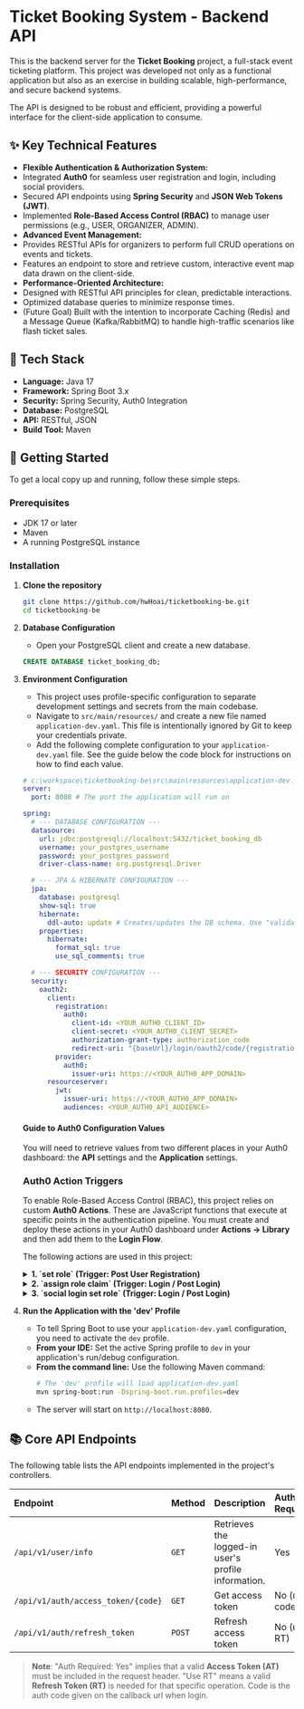 # Ticket Booking System - Backend API

This is the backend server for the **Ticket Booking** project, a full-stack event ticketing platform. This project was developed not only as a functional application but also as an exercise in building scalable, high-performance, and secure backend systems.

The API is designed to be robust and efficient, providing a powerful interface for the client-side application to consume.

## ✨ Key Technical Features

- **Flexible Authentication & Authorization System:**
- Integrated **Auth0** for seamless user registration and login, including social providers.
- Secured API endpoints using **Spring Security** and **JSON Web Tokens (JWT)**.
- Implemented **Role-Based Access Control (RBAC)** to manage user permissions (e.g., USER, ORGANIZER, ADMIN).
- **Advanced Event Management:**
- Provides RESTful APIs for organizers to perform full CRUD operations on events and tickets.
- Features an endpoint to store and retrieve custom, interactive event map data drawn on the client-side.
- **Performance-Oriented Architecture:**
- Designed with RESTful API principles for clean, predictable interactions.
- Optimized database queries to minimize response times.
- (Future Goal) Built with the intention to incorporate Caching (Redis) and a Message Queue (Kafka/RabbitMQ) to handle high-traffic scenarios like flash ticket sales.

## 🚀 Tech Stack

- **Language:** Java 17
- **Framework:** Spring Boot 3.x
- **Security:** Spring Security, Auth0 Integration
- **Database:** PostgreSQL
- **API:** RESTful, JSON
- **Build Tool:** Maven

## 🔧 Getting Started

To get a local copy up and running, follow these simple steps.

### Prerequisites

- JDK 17 or later
- Maven
- A running PostgreSQL instance

### Installation

1.  **Clone the repository**
    ```bash
    git clone https://github.com/hwHoai/ticketbooking-be.git
    cd ticketbooking-be
    ```
2.  **Database Configuration**

    - Open your PostgreSQL client and create a new database.

    ```sql
    CREATE DATABASE ticket_booking_db;
    ```

3.  **Environment Configuration**

    - This project uses profile-specific configuration to separate development settings and secrets from the main codebase.
    - Navigate to `src/main/resources/` and create a new file named `application-dev.yaml`. This file is intentionally ignored by Git to keep your credentials private.
    - Add the following complete configuration to your `application-dev.yaml` file. See the guide below the code block for instructions on how to find each value.

    ```yaml
    # c:\workspace\ticketbooking-be\src\main\resources\application-dev.yaml
    server:
      port: 8080 # The port the application will run on

    spring:
      # --- DATABASE CONFIGURATION ---
      datasource:
        url: jdbc:postgresql://localhost:5432/ticket_booking_db
        username: your_postgres_username
        password: your_postgres_password
        driver-class-name: org.postgresql.Driver

      # --- JPA & HIBERNATE CONFIGURATION ---
      jpa:
        database: postgresql
        show-sql: true
        hibernate:
          ddl-auto: update # Creates/updates the DB schema. Use "validate" in production.
        properties:
          hibernate:
            format_sql: true
            use_sql_comments: true

      # --- SECURITY CONFIGURATION ---
      security:
        oauth2:
          client:
            registration:
              auth0:
                client-id: <YOUR_AUTH0_CLIENT_ID>
                client-secret: <YOUR_AUTH0_CLIENT_SECRET>
                authorization-grant-type: authorization_code
                redirect-uri: "{baseUrl}/login/oauth2/code/{registrationId}"
            provider:
              auth0:
                issuer-uri: https://<YOUR_AUTH0_APP_DOMAIN>
          resourceserver:
            jwt:
              issuer-uri: https://<YOUR_AUTH0_APP_DOMAIN>
              audiences: <YOUR_AUTH0_API_AUDIENCE>
    ```

    #### **Guide to Auth0 Configuration Values**

    You will need to retrieve values from two different places in your Auth0 dashboard: the **API** settings and the **Application** settings.

    ### Auth0 Action Triggers

    To enable Role-Based Access Control (RBAC), this project relies on custom **Auth0 Actions**. These are JavaScript functions that execute at specific points in the authentication pipeline. You must create and deploy these actions in your Auth0 dashboard under **Actions -> Library** and then add them to the **Login Flow**.

    The following actions are used in this project:

      <details>
        <summary><strong>1. `set role` (Trigger: Post User Registration)</strong></summary>

    - **Purpose:** Automatically assigns a default `USER` role to a new user immediately after they complete their registration. This ensures every new user has a baseline set of permissions from the start.

    ```javascript
    /**
     * Handler that will be called during the execution of a PostUserRegistration flow.
     *
     * @param {Event} event - Details about the user and the context in which they are logging in.
     * @param {PostUserRegistrationAPI} api - Interface whose methods can be used to change the behavior of the login flow.
     */
    exports.onExecutePostUserRegistration = async (event, api) => {
      const {CLIENT_ID, CLIENT_SECRET, DOMAIN, USER_ROLE_ID} = event.secrets;
      const tokenRes = await fetch(`https://${DOMAIN}/oauth/token`, {
        method: 'POST',
        headers: { 'content-type': 'application/json' },
        body: JSON.stringify({
          "client_id": CLIENT_ID,
          "client_secret": CLIENT_SECRET,
          "audience":"YOUR_AUDIENCE",
          "grant_type":"client_credentials"
        }),
      });

      // @ts-ignore
      const tokenData = await tokenRes.json();
      if (!tokenData.access_token) {
        return;
      }

      const token = tokenData.access_token;
      const userId = event.user.user_id;

      await fetch(`AUTH0_ASSIGN_ROLE_API`, {
        method: 'POST',
        headers: { 
        'Content-Type': 'application/json',
        'Authorization': `Bearer ${token}`
      },
        body: JSON.stringify({
          "users": [
            userId
          ]
        })
      })
    };
    ```

      </details>

      <details>
        <summary><strong>2. `assign role claim` (Trigger: Login / Post Login)</strong></summary>

    - **Purpose:** After a user successfully logs in, this action fetches their assigned roles and adds them into a custom claim within the Access Token. Spring Security is configured to read this claim to enforce endpoint security.

    ```javascript
    /**
     * Handler that will be called during the execution of a PostLogin flow.
     *
     * @param {Event} event - Details about the user and the context in which they are logging in.
     * @param {PostLoginAPI} api - Interface whose methods can be used to change the behavior of the login flow.
     */
    exports.onExecutePostLogin = async (event, api) => {
      if (event.authorization) {
        api.accessToken.setCustomClaim(
          "https://ticketbooking.com/roles",
          event.authorization.roles
        );
      }
    };
    ```

      </details>

      <details>
        <summary><strong>3. `social login set role` (Trigger: Login / Post Login)</strong></summary>

    - **Purpose:** This action handles role assignment specifically for users signing in via social providers (e.g., Google, GitHub). It ensures that on their first social login, they are assigned the default `USER` role if they don't already have one.

    ```javascript
    /**
     * Handler that will be called during the execution of a PostLogin flow.
     *
     * @param {Event} event - Details about the user and the context in which they are logging in.
     * @param {PostLoginAPI} api - Interface whose methods can be used to change the behavior of the login flow.
     */
    exports.onExecutePostLogin = async (event, api) => {
      if (event.stats.logins_count > 1 &&
        event.authorization?.roles &&
        event.authorization?.roles.length > 0) {
        return;
      }
  
      const {CLIENT_ID, CLIENT_SECRET, DOMAIN, USER_ROLE_ID} = event.secrets;
      const tokenRes = await fetch(`https://${DOMAIN}/oauth/token`, {
            method: 'POST',
            headers: { 'content-type': 'application/json' },
            body: JSON.stringify({
              "client_id": CLIENT_ID,
              "client_secret": CLIENT_SECRET,
              "audience":"YOUR_AUDIENCE",
              "grant_type":"client_credentials"
            }),
          });

      // @ts-ignore
      const tokenData = await tokenRes.json();
      if (!tokenData.access_token) {
        return;
      }

      const token = tokenData.access_token;
      const userId = event.user.user_id;

      await fetch(`AUTH0_ASSIGN_ROLE_API`, {
        method: 'POST',
        headers: { 
        'Content-Type': 'application/json',
        'Authorization': `Bearer ${token}`
      },
        body: JSON.stringify({
          "users": [
            userId
          ]
        })
      })
    };
    ```

      </details>

4.  **Run the Application with the 'dev' Profile**
    - To tell Spring Boot to use your `application-dev.yaml` configuration, you need to activate the `dev` profile.
    - **From your IDE:** Set the active Spring profile to `dev` in your application's run/debug configuration.
    - **From the command line:** Use the following Maven command:
      ```bash
      # The 'dev' profile will load application-dev.yaml
      mvn spring-boot:run -Dspring-boot.run.profiles=dev
      ```
    - The server will start on `http://localhost:8080`.

## 📚 Core API Endpoints

The following table lists the API endpoints implemented in the project's controllers.

| Endpoint                           | Method | Description                                         | Auth Required  |
| :--------------------------------- | :----- | :-------------------------------------------------- | :------------- |
| `/api/v1/user/info`                | `GET`  | Retrieves the logged-in user's profile information. | Yes            |
| `/api/v1/auth/access_token/{code}` | `GET`  | Get access token                                    | No (uses code) |
| `/api/v1/auth/refresh_token`       | `POST` | Refresh access token                                | No (uses RT)   |

> **Note**: "Auth Required: Yes" implies that a valid **Access Token (AT)** must be included in the request header. "Use RT" means a valid **Refresh Token (RT)** is needed for that specific operation. Code is the auth code given on the callback url when login.
